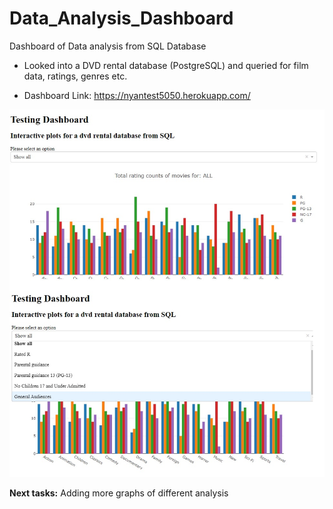 # Data_Analysis_Dashboard
Dashboard of Data analysis from SQL Database

- Looked into a DVD rental database (PostgreSQL) and queried for film data, ratings, genres etc. 

- Dashboard Link: https://nyantest5050.herokuapp.com/

<img src="dashboard_pic.jpg" width="650">


**Next tasks:** Adding more graphs of different analysis
